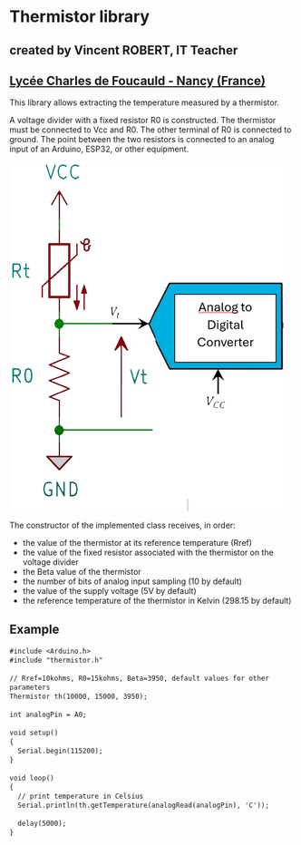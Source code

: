 # Thermistor library
## created by Vincent ROBERT, IT Teacher
## [Lycée Charles de Foucauld - Nancy (France)](https://www.cdfnancy.fr/)
This library allows extracting the temperature measured by a thermistor.

A voltage divider with a fixed resistor R0 is constructed. The thermistor must be connected to Vcc and R0. The other terminal of R0 is connected to ground. The point between the two resistors is connected to an analog input of an Arduino, ESP32, or other equipment.

![Connection diagram](https://github.com/VincentRobert54/Thermistor/blob/main/connectionDiagram.png?raw=true)

The constructor of the implemented class receives, in order:
- the value of the thermistor at its reference temperature (Rref)
- the value of the fixed resistor associated with the thermistor on the voltage divider
- the Beta value of the thermistor
- the number of bits of analog input sampling (10 by default)
- the value of the supply voltage (5V by default)
- the reference temperature of the thermistor in Kelvin (298.15 by default)


## Example
```
#include <Arduino.h>
#include "thermistor.h"

// Rref=10kohms, R0=15kohms, Beta=3950, default values for other parameters
Thermistor th(10000, 15000, 3950);

int analogPin = A0;

void setup()
{
  Serial.begin(115200);
}

void loop()
{
  // print temperature in Celsius
  Serial.println(th.getTemperature(analogRead(analogPin), 'C'));

  delay(5000);
}
```

